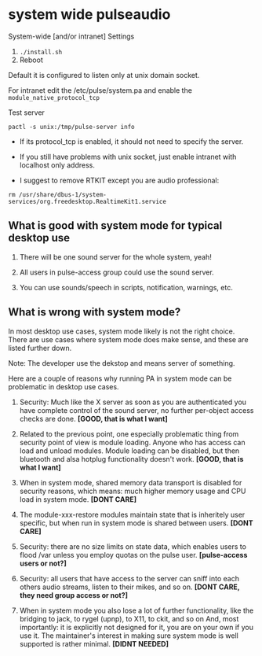 # system wide pulseaudio

System-wide [and/or intranet] Settings

1. `./install.sh`
1. Reboot

Default it is configured to listen only at unix domain socket.

For intranet edit the /etc/pulse/system.pa and enable the
`module_native_protocol_tcp`

Test server 
```
pactl -s unix:/tmp/pulse-server info
```

* If its protocol_tcp is enabled, it should not need to specify the server.

* If you still have problems with unix socket, just enable intranet with localhost only address.

* I suggest to remove RTKIT except you are audio professional:

```
rm /usr/share/dbus-1/system-services/org.freedesktop.RealtimeKit1.service
```

## What is good with system mode for typical desktop use

1. There will be one sound server for the whole system, yeah!

1. All users in pulse-access group could use the sound server.

1. You can use sounds/speech in scripts, notification, warnings, etc.

## What is wrong with system mode?

In most desktop use cases, system mode likely is not the right choice.
There are use cases where system mode does make sense, and these are listed further down.

Note: The developer use the dekstop and means server of something.

Here are a couple of reasons why running PA in system mode can be problematic in desktop use cases.

1. Security: Much like the X server as soon as you are authenticated you have complete control of the sound server,
no further per-object access checks are done. **[GOOD, that is what I want]**

1. Related to the previous point, one especially problematic thing from security point of view is module loading.
Anyone who has access can load and unload modules. Module loading can be disabled, but then bluetooth
and alsa hotplug functionality doesn't work. **[GOOD, that is what I want]**

1. When in system mode, shared memory data transport is disabled for security reasons, which means: much higher memory usage
and CPU load in system mode. **[DONT CARE]**

1. The module-xxx-restore modules maintain state that is inheritely user specific, but when run in system mode
is shared between users. **[DONT CARE]**

1. Security: there are no size limits on state data, which enables users to flood /var unless you employ quotas
on the pulse user. **[pulse-access users or not?]**

1. Security: all users that have access to the server can sniff into each others audio streams,
listen to their mikes, and so on. **[DONT CARE, they need group access or not?]**

1. When in system mode you also lose a lot of further functionality, like the bridging to jack, to rygel (upnp),
to X11, to ckit, and so on And, most importantly: it is explicitly not designed for it, you are on your own if you use it.
The maintainer's interest in making sure system mode is well supported is rather minimal. **[DIDNT NEEDED]**

